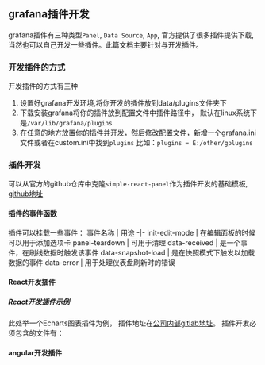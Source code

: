 ## grafana插件开发
grafana插件有三种类型`Panel`, `Data Source`, `App`, 官方提供了很多插件提供下载,当然也可以自己开发一些插件。此篇文档主要针对与开发插件。
### 开发插件的方式
开发插件的方式有三种
1. 设置好grafana开发环境,将你开发的插件放到data/plugins文件夹下
2. 下载安装grafana将你的插件放到配置文件中插件路径中， 默认在linux系统下是`/var/lib/grafana/plugins`
3. 在任意的地方放置你的插件并开发，然后修改配置文件，新增一个grafana.ini文件或者在custom.ini中找到`plugins` 比如：`plugins = E:/other/gplugins`
### 插件开发
可以从官方的github仓库中克隆`simple-react-panel`作为插件开发的基础模板, [github地址](https://github.com/grafana/simple-react-panel)
#### 插件的事件函数
插件可以挂载一些事件：
事件名称 | 用途
-|-
init-edit-mode | 在编辑面板的时候可以用于添加选项卡
panel-teardown | 可用于清理
data-received | 是一个事件，在刷线数据时触发该事件
data-snapshot-load | 是在快照模式下触发以加载数据的事件
data-error | 用于处理仪表盘刷新时的错误
#### React开发插件
##### React开发插件示例
此处举一个Echarts图表插件为例， 插件地址在[公司内部gitlab地址](http://rj.zzx1983.com:30166/zzx-web-group/react/zzx-echarts-panel.git)。
插件开发必须包含的文件有：
#### angular开发插件

